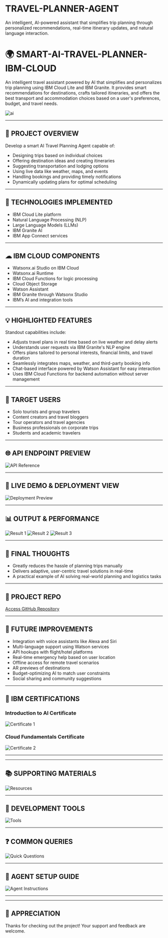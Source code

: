 # TRAVEL-PLANNER-AGENT
An intelligent, AI-powered assistant that simplifies trip planning through personalized recommendations, real-time itinerary updates, and natural language interaction.

# 🌍 SMART-AI-TRAVEL-PLANNER-IBM-CLOUD

An intelligent travel assistant powered by AI that simplifies and personalizes trip planning using IBM Cloud Lite and IBM Granite. It provides smart recommendations for destinations, crafts tailored itineraries, and offers the best transport and accommodation choices based on a user's preferences, budget, and travel needs.

<!-- 🖼 Replace below image with your project banner -->
![ai](Assets/image.png)

---

## 🔎 PROJECT OVERVIEW

Develop a smart AI Travel Planning Agent capable of:
- Designing trips based on individual choices  
- Offering destination ideas and creating itineraries  
- Suggesting transportation and lodging options  
- Using live data like weather, maps, and events  
- Handling bookings and providing timely notifications  
- Dynamically updating plans for optimal scheduling  

---

## 🧪 TECHNOLOGIES IMPLEMENTED

- IBM Cloud Lite platform  
- Natural Language Processing (NLP)  
- Large Language Models (LLMs)  
- IBM Granite AI  
- IBM App Connect services  

---

## ☁ IBM CLOUD COMPONENTS

- Watsonx.ai Studio on IBM Cloud  
- Watsonx.ai Runtime  
- IBM Cloud Functions for logic processing  
- Cloud Object Storage  
- Watson Assistant  
- IBM Granite through Watsonx Studio  
- IBM’s AI and integration tools  

---

## 💡 HIGHLIGHTED FEATURES

Standout capabilities include:
- Adjusts travel plans in real time based on live weather and delay alerts  
- Understands user requests via IBM Granite's NLP engine  
- Offers plans tailored to personal interests, financial limits, and travel duration  
- Seamlessly integrates maps, weather, and third-party booking info  
- Chat-based interface powered by Watson Assistant for easy interaction  
- Uses IBM Cloud Functions for backend automation without server management  

---

## 🧍 TARGET USERS

- Solo tourists and group travelers  
- Content creators and travel bloggers  
- Tour operators and travel agencies  
- Business professionals on corporate trips  
- Students and academic travelers  

---

## 🌐 API ENDPOINT PREVIEW

<!-- 🖼 Replace with your own screenshot -->
![API Reference](Assets/API_reference.png)

---

## 🚀 LIVE DEMO & DEPLOYMENT VIEW

<!-- 🖼 Replace with your own screenshot -->
![Deployment Preview](Assets/Deployment%20&%20preview.png)


---

## 📊 OUTPUT & PERFORMANCE

<!-- 🖼 Replace with your own screenshot -->
![Result 1](Assets/Preview1.png)
![Result 2](Assets/Preview2.png)
![Result 3](Assets/Preview4.png)


---

## 🧾 FINAL THOUGHTS

- Greatly reduces the hassle of planning trips manually  
- Delivers adaptive, user-centric travel solutions in real-time  
- A practical example of AI solving real-world planning and logistics tasks  

---

## 🔗 PROJECT REPO

[Access GitHub Repository](https://github.com/Pathikrit007/TRAVEL-PLANNER-AGENT.git)

---

## 🚧 FUTURE IMPROVEMENTS

- Integration with voice assistants like Alexa and Siri  
- Multi-language support using Watson services  
- API hookups with flight/hotel platforms  
- Real-time emergency help based on user location  
- Offline access for remote travel scenarios  
- AR previews of destinations  
- Budget-optimizing AI to match user constraints  
- Social sharing and community suggestions  

---

## 📜 IBM CERTIFICATIONS

<!-- 🖼 Replace certificate images if needed -->
### Introduction to AI Certificate  
![Certificate 1](Assets/IBMDesign20250725-32-kmm24t_page-0001.jpg)

### Cloud Fundamentals Certificate  
![Certificate 2](Assets/IBMDesign20250725-32-ryuprs_page-0001.jpg)

---

---

## 📚 SUPPORTING MATERIALS

<!-- 🖼 Replace with your own screenshot -->
![Resources](Assets/Tools.png)

---

## 🧰 DEVELOPMENT TOOLS

<!-- 🖼 Replace with your own screenshot -->
![Tools](Assets/Resources.png)

---

## ❓ COMMON QUERIES

<!-- 🖼 Replace with your own screenshot -->
![Quick Questions](Assets/Query.png)

---

## 🧾 AGENT SETUP GUIDE

<!-- 🖼 Replace with your own screenshot -->
![Agent Instructions](Assets/Setup.png)

---


---

## 🙌 APPRECIATION

Thanks for checking out the project! Your support and feedback are welcome.
